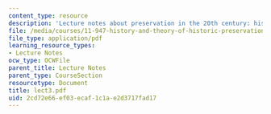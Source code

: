 ```yaml
---
content_type: resource
description: 'Lecture notes about preservation in the 20th century: history and policy.'
file: /media/courses/11-947-history-and-theory-of-historic-preservation-spring-2007/2cd72e66ef03ecaf1c1ae2d3717fad17_lect3.pdf
file_type: application/pdf
learning_resource_types:
- Lecture Notes
ocw_type: OCWFile
parent_title: Lecture Notes
parent_type: CourseSection
resourcetype: Document
title: lect3.pdf
uid: 2cd72e66-ef03-ecaf-1c1a-e2d3717fad17
---
```

